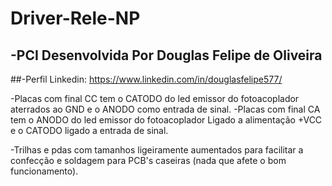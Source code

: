 # Driver-Rele-NP

## -PCI Desenvolvida Por Douglas Felipe de Oliveira
##-Perfil Linkedin: https://www.linkedin.com/in/douglasfelipe577/

-Placas com final CC tem o CATODO do led emissor do fotoacoplador aterrados ao GND e o ANODO como entrada de sinal.
-Placas com final CA tem o ANODO do led emissor do fotoacoplador Ligado a alimentação +VCC e o CATODO ligado a entrada de sinal.

-Trilhas e pdas com tamanhos ligeiramente aumentados para facilitar a confecção e soldagem para PCB's caseiras (nada que afete o bom funcionamento).
